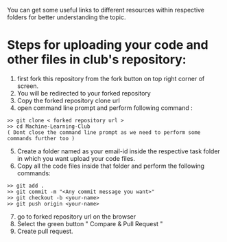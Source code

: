 You can get some useful links to different resources within respective folders for better understanding the topic.

# Steps for uploading your code and other files in club's repository:
1. first fork this repository from the fork button on top right corner of screen.
2. You will be redirected to your forked repository
3. Copy the forked repository clone url 
4. open command line prompt and perform following command : 
```
>> git clone < forked repository url >
>> cd Machine-Learning-Club
( Dont close the command line prompt as we need to perform some commands further too )
```
5. Create  a folder named as your email-id inside the respective task folder in which you want upload your code files.
6. Copy all the code files inside that folder and perform the following commands:
```
>> git add .
>> git commit -m "<Any commit message you want>"
>> git checkout -b <your-name>
>> git push origin <your-name>
```
7. go to forked repository url on the browser
8. Select the green button " Compare & Pull Request "
9. Create pull request.
